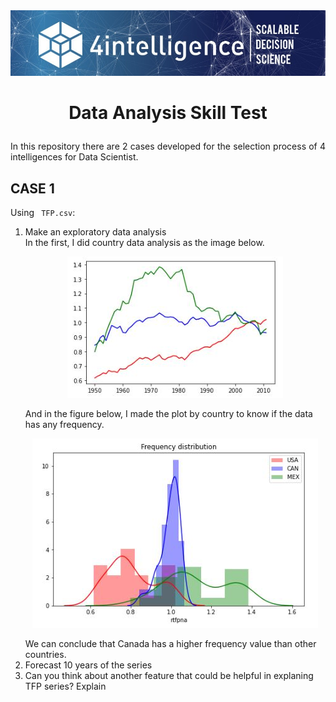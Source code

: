 <img src="0.jfif">

<h1><b><p align="center">Data Analysis Skill Test</p></b></h1>
<p align="justify">In this repository there are 2 cases developed for the selection process of 4 intelligences for Data Scientist.</p>

## CASE 1
Using ` TFP.csv`:
<ol>
<li>Make an exploratory data analysis</li>
<dt>In the first, I did country data analysis as the image below.</dt>
<p align="center"><img src="Capturar1.JPG"></p>

<dt>And in the figure below, I made the plot by country to know if the data has any frequency.</dt>
<p align="center"><img src="Capturar2.JPG"></p>

<dt>We can conclude that Canada has a higher frequency value than other countries.</dt>

<li>Forecast 10 years of the series</li>
<li>Can you think about another feature that could be helpful in explaning TFP series? Explain</li>
</ol>